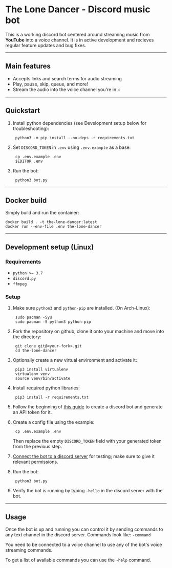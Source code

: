 # The Lone Dancer - Discord music bot

This is a working discord bot centered around streaming music from **YouTube** into a voice channel. It is in active development and recieves regular feature updates and bug fixes.

---
## Main features
- Accepts links and search terms for audio streaming
- Play, pause, skip, queue, and more!
- Stream the audio into the voice channel you're in 🎶

---
## Quickstart
1. Install python dependencies (see Development setup below for troubleshooting):
		
		python3 -m pip install --no-deps -r requirements.txt

2. Set `DISCORD_TOKEN` in `.env` using `.env.example` as a base:

		cp .env.example .env
		$EDITOR .env

3. Run the bot:
		
		python3 bot.py

---
## Docker build
Simply build and run the container:

	docker build . -t the-lone-dancer:latest
	docker run --env-file .env the-lone-dancer

---
## Development setup (Linux)
### Requirements
- `python >= 3.7`
- `discord.py`
- `ffmpeg`

### Setup
1. Make sure `python3` and `python-pip` are installed. (On Arch-Linux):
		
		sudo pacman -Syu
		sudo pacman -S python3 python-pip
2. Fork the repository on github, clone it onto your machine and move into the directory:
	
		git clone git@<your-fork>.git
		cd the-lone-dancer
3. Optionally create a new virtual environment and activate it:

		pip3 install virtualenv
		virtualenv venv
		source venv/bin/activate
4. Install required python libraries:

		pip3 install -r requirements.txt
5. Follow the beginning of [this guide](https://www.freecodecamp.org/news/create-a-discord-bot-with-python#how-to-create-a-discord-bot-account) to create a discord bot and generate an API token for it. 
6. Create a config file using the example:
		
		cp .env.example .env
	Then replace the empty `DISCORD_TOKEN` field with your generated token from the previous step.
7. [Connect the bot to a discord server](https://www.freecodecamp.org/news/create-a-discord-bot-with-python/#how-to-invite-your-bot-to-join-a-server) for testing; make sure to give it relevant permissions.
8. Run the bot:

		python3 bot.py
9. Verify the bot is running by typing `-hello` in the discord server with the bot.

---
## Usage

Once the bot is up and running you can control it by sending commands to any text channel in the discord server. Commands look like: `-command`

You need to be connected to a voice channel to use any of the bot's voice streaming commands.

To get a list of available commands you can use the `-help` command.
